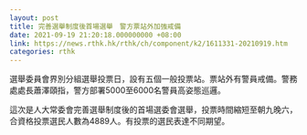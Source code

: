 ```yaml
---
layout: post
title: 完善選舉制度後首場選舉　警方票站外加強戒備
date: 2021-09-19 21:20:18.000000000 +08:00
link: https://news.rthk.hk/rthk/ch/component/k2/1611331-20210919.htm
categories: rthk
---
```


選舉委員會界別分組選舉投票日，設有五個一般投票站。票站外有警員戒備。警務處處長蕭澤頤指，警方部署5000至6000名警員高姿態巡邏。

這次是人大常委會完善選舉制度後的首場選委會選舉，投票時間縮短至朝九晚六，合資格投票選民人數為4889人。有投票的選民表達不同期望。
